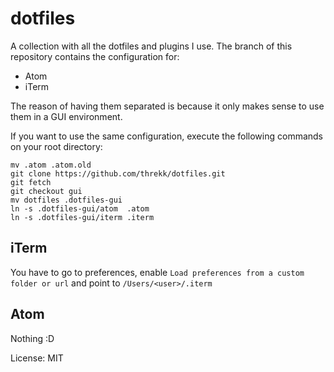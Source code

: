 # dotfiles

A collection with all the dotfiles and plugins I use. The branch of this repository contains the configuration for:
- Atom
- iTerm

The reason of having them separated is because it only makes sense to use them
in a GUI environment.

If you want to use the same configuration, execute the following commands on your root directory:

```
mv .atom .atom.old
git clone https://github.com/threkk/dotfiles.git
git fetch
git checkout gui
mv dotfiles .dotfiles-gui
ln -s .dotfiles-gui/atom  .atom
ln -s .dotfiles-gui/iterm .iterm
```

## iTerm

You have to go to preferences, enable ```Load preferences from a custom folder
or url``` and point to ```/Users/<user>/.iterm```

## Atom

Nothing :D

License: MIT
